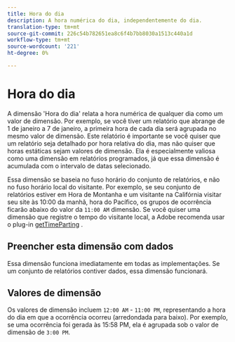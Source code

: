 ```yaml
---
title: Hora do dia
description: A hora numérica do dia, independentemente do dia.
translation-type: tm+mt
source-git-commit: 226c54b782651ea8c6f4b7bb8030a1513c440a1d
workflow-type: tm+mt
source-wordcount: '221'
ht-degree: 0%

---
```



# Hora do dia

A dimensão &#39;Hora do dia&#39; relata a hora numérica de qualquer dia como um valor de dimensão. Por exemplo, se você tiver um relatório que abrange de 1 de janeiro a 7 de janeiro, a primeira hora de cada dia será agrupada no mesmo valor de dimensão. Este relatório é importante se você quiser que um relatório seja detalhado por hora relativa do dia, mas não quiser que horas estáticas sejam valores de dimensão. Ela é especialmente valiosa como uma dimensão em relatórios programados, já que essa dimensão é acumulada com o intervalo de datas selecionado.

Essa dimensão se baseia no fuso horário do conjunto de relatórios, e não no fuso horário local do visitante. Por exemplo, se seu conjunto de relatórios estiver em Hora de Montanha e um visitante na Califórnia visitar seu site às 10:00 da manhã, hora do Pacífico, os grupos de ocorrência ficarão abaixo do valor da `11:00 AM` dimensão. Se você quiser uma dimensão que registre o tempo do visitante local, a Adobe recomenda usar o plug-in [getTimeParting](/help/implement/vars/plugins/gettimeparting.md) .

## Preencher esta dimensão com dados

Essa dimensão funciona imediatamente em todas as implementações. Se um conjunto de relatórios contiver dados, essa dimensão funcionará.

## Valores de dimensão

Os valores de dimensão incluem `12:00 AM` - `11:00 PM`, representando a hora do dia em que a ocorrência ocorreu (arredondada para baixo). Por exemplo, se uma ocorrência foi gerada às 15:58 PM, ela é agrupada sob o valor de dimensão de `3:00 PM`.
